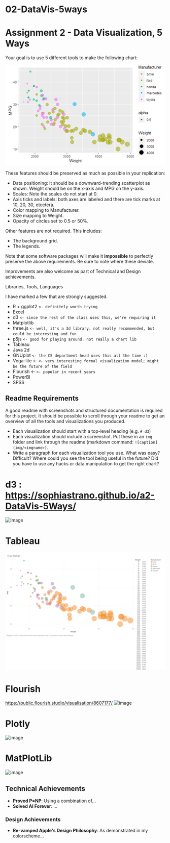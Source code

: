# 02-DataVis-5ways

Assignment 2 - Data Visualization, 5 Ways  
===

Your goal is to use 5 different tools to make the following chart:

![ggplot2](img/ggplot2.png)

These features should be preserved as much as possible in your replication:

- Data positioning: it should be a downward-trending scatterplot as shown.  Weight should be on the x-axis and MPG on the y-axis.
- Scales: Note the scales do not start at 0.
- Axis ticks and labels: both axes are labeled and there are tick marks at 10, 20, 30, etcetera.
- Color mapping to Manufacturer.
- Size mapping to Weight.
- Opacity of circles set to 0.5 or 50%.

Other features are not required. This includes:

- The background grid.
- The legends.

Note that some software packages will make it **impossible** to perfectly preserve the above requirements. 
Be sure to note where these deviate.

Improvements are also welcome as part of Technical and Design achievements.

Libraries, Tools, Languages


I have marked a few that are strongly suggested.

- R + ggplot2 `<- definitely worth trying`
- Excel
- d3 `<- since the rest of the class uses this, we're requiring it`
- Matplotlib
- three.js `<- well, it's a 3d library. not really recommended, but could be interesting and fun`
- p5js `<- good for playing around. not really a chart lib`
- Tableau
- Java 2d
- GNUplot `<- the CS department head uses this all the time :)`
- Vega-lite <- `<- very interesting formal visualization model; might be the future of the field`
- Flourish <- `<- popular in recent years`
- PowerBI
- SPSS


Readme Requirements
---

A good readme with screenshots and structured documentation is required for this project. 
It should be possible to scroll through your readme to get an overview of all the tools and visualizations you produced.

- Each visualization should start with a top-level heading (e.g. `# d3`)
- Each visualization should include a screenshot. Put these in an `img` folder and link through the readme (markdown command: `![caption](img/<imgname>)`.
- Write a paragraph for each visualization tool you use. What was easy? Difficult? Where could you see the tool being useful in the future? Did you have to use any hacks or data manipulation to get the right chart?


# d3 : https://sophiastrano.github.io/a2-DataVis-5Ways/

![image](https://user-images.githubusercontent.com/64103447/152474740-7eee7d62-f4a6-425d-9103-065ec729a40b.png)

# Tableau
![ggplot2](img/tableauDataSnip.png)

# Flourish
https://public.flourish.studio/visualisation/8607177/
![image](https://user-images.githubusercontent.com/64103447/152476699-a6bd255a-0b23-4a96-af06-9c7ec66968b8.png)

# Plotly

![image](https://user-images.githubusercontent.com/64103447/152478484-df0599ad-4e30-4ae0-bae5-3419fc33e05d.png)


# MatPlotLib

![image](https://user-images.githubusercontent.com/64103447/152478518-f589ba33-07ea-4917-9956-9a01acb09ba1.png)



## Technical Achievements
- **Proved P=NP**: Using a combination of...
- **Solved AI Forever**: ...

### Design Achievements
- **Re-vamped Apple's Design Philosophy**: As demonstrated in my colorscheme...
